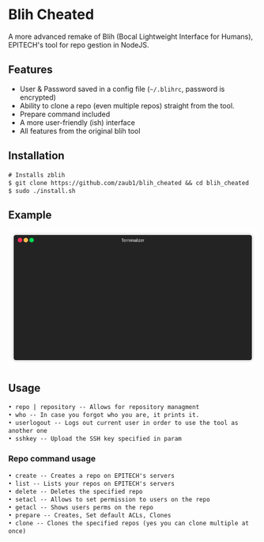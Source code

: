 # Blih Cheated
A more advanced remake of Blih (Bocal Lightweight Interface for Humans), EPITECH's tool for repo gestion in NodeJS.
## Features
- User & Password saved in a config file (``~/.blihrc``, password is encrypted)
- Ability to clone a repo (even multiple repos) straight from the tool.
- Prepare command included
- A more user-friendly (ish) interface
- All features from the original blih tool
## Installation
```
# Installs zblih
$ git clone https://github.com/zaub1/blih_cheated && cd blih_cheated
$ sudo ./install.sh
```
## Example
![](demo.gif)
## Usage
```
• repo | repository -- Allows for repository managment
• who -- In case you forgot who you are, it prints it.
• userlogout -- Logs out current user in order to use the tool as another one
• sshkey -- Upload the SSH key specified in param
```
### Repo command usage
```
• create -- Creates a repo on EPITECH's servers
• list -- Lists your repos on EPITECH's servers
• delete -- Deletes the specified repo
• setacl -- Allows to set permission to users on the repo
• getacl -- Shows users perms on the repo
• prepare -- Creates, Set default ACLs, Clones
• clone -- Clones the specified repos (yes you can clone multiple at once)
```
